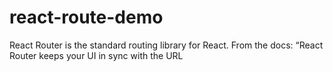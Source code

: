 # react-route-demo
React Router is the standard routing library for React. From the docs: “React Router keeps your UI in sync with the URL
